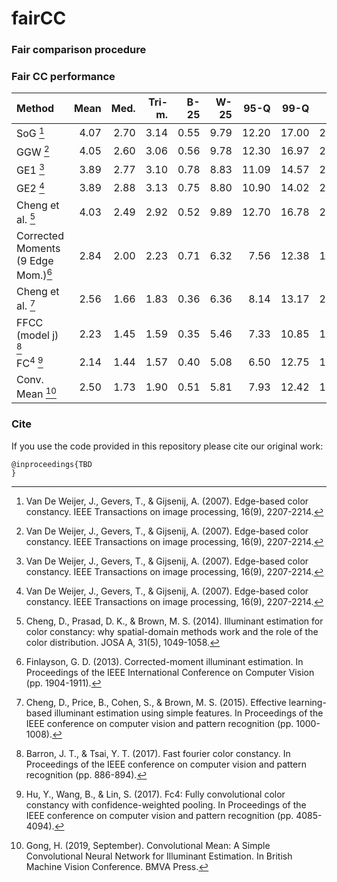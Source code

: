 # fairCC

### Fair comparison procedure

### Fair CC performance
| Method                                           | Mean  | Med. | Tri-m. | B-25 | W-25 | 95-Q  | 99-Q  | Max   | Intra-patch | Inter-patches |
| :------------------------------------------------|------:|-----:|-------:|-----:|-----:|------:|------:|------:|------------:|--------------:|
| SoG [^EB]                                        | 4.07	| 2.70 | 3.14	  | 0.55 | 9.79	| 12.20	| 17.00	| 21.89	| 0.18%       | 0.00%         |
| GGW [^EB]                                        | 4.05	| 2.60 | 3.06	  | 0.56 | 9.78	| 12.30	| 16.97	| 21.16 | 0.00%       | 0.00%         |
| GE1 [^EB]                                        | 3.89	| 2.77 | 3.10	  | 0.78 | 8.83	| 11.09	| 14.57	| 22.60 | 0.00%       | 0.00%         |
| GE2 [^EB]                                        | 3.89	| 2.88 | 3.13	  | 0.75 | 8.80	| 10.90	| 14.02	| 23.10 | 0.00%       | 0.00%         |
| Cheng et al. [^PCA]                              | 4.03	| 2.49 | 2.92   |	0.52 | 9.89 | 12.70 | 16.78 | 28.21 | 0.00%       | 2.99%         |
| Corrected Moments <br /> (9 Edge Mom.)[^corrmom] | 2.84	| 2.00 | 2.23	  | 0.71 | 6.32 |  7.56	| 12.38	| 16.60 | 0.00%       | 2.29%         |
| Cheng et al. [^cheng]                            | 2.56	| 1.66 | 1.83   |	0.36 | 6.36	|  8.14 |	13.17	| 20.36 | 0.18%       | 5.11%         |
| FFCC (model j) [^ffcc]                           | 2.23 | 1.45 | 1.59   | 0.35 | 5.46 |  7.33 | 10.85 | 17.27 | 0.35%       | 5.46%         |
| FC<sup>4</sup> [^fc4]                            | 2.14 | 1.44 | 1.57   | 0.40 | 5.08 |  6.50 | 12.75 | 15.28 | 0.06%       | 4.28%         |
| Conv. Mean [^convmean]                           | 2.50	| 1.73 | 1.90   |	0.51 | 5.81 |  7.93 | 12.42 |	16.13 | 0.06%       | 3.81%         |

[^EB]: Van De Weijer, J., Gevers, T., & Gijsenij, A. (2007). Edge-based color constancy. IEEE Transactions on image processing, 16(9), 2207-2214.
[^PCA]: Cheng, D., Prasad, D. K., & Brown, M. S. (2014). Illuminant estimation for color constancy: why spatial-domain methods work and the role of the color distribution. JOSA A, 31(5), 1049-1058.
[^corrmom]: Finlayson, G. D. (2013). Corrected-moment illuminant estimation. In Proceedings of the IEEE International Conference on Computer Vision (pp.     1904-1911).
[^cheng]: Cheng, D., Price, B., Cohen, S., & Brown, M. S. (2015). Effective learning-based illuminant estimation using simple features. In Proceedings of     the IEEE conference on computer vision and pattern recognition (pp. 1000-1008).
[^ffcc]: Barron, J. T., & Tsai, Y. T. (2017). Fast fourier color constancy. In Proceedings of the IEEE conference on computer vision and pattern             recognition (pp. 886-894).
[^fc4]: Hu, Y., Wang, B., & Lin, S. (2017). Fc4: Fully convolutional color constancy with confidence-weighted pooling. In Proceedings of the IEEE             conference   on computer vision and pattern recognition (pp. 4085-4094).
[^convmean]: Gong, H. (2019, September). Convolutional Mean: A Simple Convolutional Neural Network for Illuminant Estimation. In British Machine Vision       Conference. BMVA Press.


### Cite
If you use the code provided in this repository please cite our original work:
```
@inproceedings{TBD
}
```
